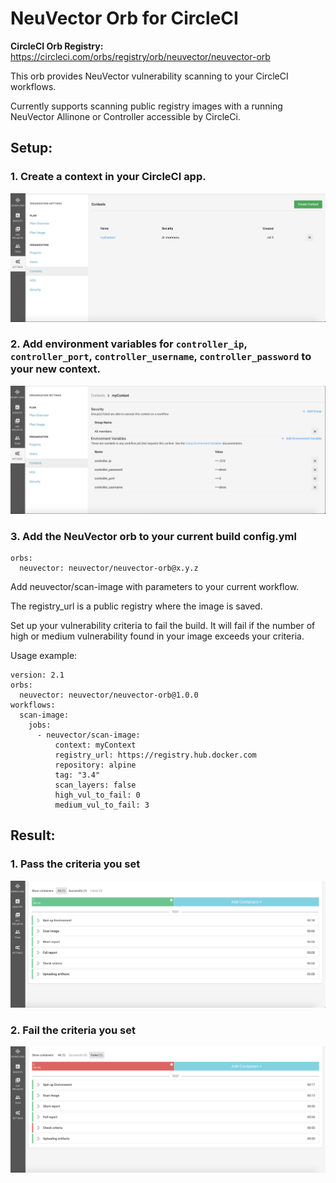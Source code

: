 # NeuVector Orb for CircleCI
**CircleCI Orb Registry:** https://circleci.com/orbs/registry/orb/neuvector/neuvector-orb

This orb provides NeuVector vulnerability scanning to your CircleCI workflows.

Currently supports scanning public registry images with a running NeuVector Allinone or Controller accessible by CircleCi.

## Setup:

### 1. Create a context in your CircleCI app.

![Set context](images/context.png?raw=true)

### 2. Add environment variables for `controller_ip`, `controller_port`, `controller_username`, `controller_password` to your new context.

![Set env](images/env.png?raw=true)

### 3. Add the NeuVector orb to your current build config.yml

```
orbs:
  neuvector: neuvector/neuvector-orb@x.y.z
```

Add neuvector/scan-image with parameters to your current workflow.

The registry_url is a public registry where the image is saved.

Set up your vulnerability criteria to fail the build. It will fail if the number of high or medium vulnerability found in your image exceeds your criteria.

Usage example:

```
version: 2.1
orbs:
  neuvector: neuvector/neuvector-orb@1.0.0
workflows:
  scan-image:
    jobs:
      - neuvector/scan-image:
          context: myContext
          registry_url: https://registry.hub.docker.com
          repository: alpine
          tag: "3.4"
          scan_layers: false
          high_vul_to_fail: 0
          medium_vul_to_fail: 3
```

## Result:

### 1. Pass the criteria you set

![Pass criteria](images/pass.png?raw=true)

### 2. Fail the criteria you set

![Fail criteria](images/fail.png?raw=true)

